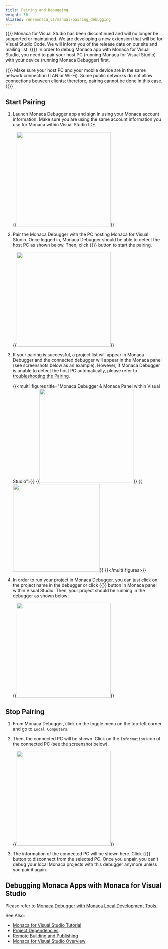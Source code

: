 ```yaml
---
title: Pairing and Debugging
weight: 30
aliases: /en/monaca_vs/manual/pairing_debugging
---
```


{{<warning>}}
    Monaca for Visual Studio has been discontinued and will no longer be supported or maintained. We are developing a new extension that will be for Visual Studio Code. We will inform you of the release date on our site and mailing list.
{{</warning>}}
In order to debug Monaca app with Monaca for Visual Studio, you need to
pair your host PC (running Monaca for Visual Studio) with your device
(running Monaca Debugger) first.

{{<note>}}
    Make sure your host PC and your mobile device are in the same network connection (LAN or Wi-Fi). Some public networks do not allow connections between clients; therefore, pairing cannot be done in this case.
{{</note>}}

## Start Pairing

1.  Launch Monaca Debugger app and sign in using your Monaca account
    information. Make sure you are using the same account information
    you use for Monaca within Visual Studio IDE.

    {{<img src="/images/monaca_vs/manual/pairing_debugging/1.png" width="300">}} 

2.  Pair the Monaca Debugger with the PC hosting Monaca for Visual
    Studio. Once logged in, Monaca Debugger should be able to detect the
    host PC as shown below. Then, click {{<guilabel name="Pair">}} button to start the
    pairing.

    {{<img src="/images/monaca_vs/manual/pairing_debugging/2.png" width="300">}} 

3.  If your pairing is successful, a project list will appear in Monaca
    Debugger and the connected debugger will appear in the Monaca panel
    (see screenshots below as an example). However, if Monaca Debugger
    is unable to detect the host PC automatically, please refer to [troubleshooting the Pairing](/en/products_guide/debugger/troubleshooting/#troubleshoot-pair).

    {{<multi_figures title="Monaca Debugger & Monaca Panel within Visual Studio">}}
        {{<img src="/images/monaca_vs/manual/pairing_debugging/3.png" width="300">}} 
        {{<img src="/images/monaca_vs/manual/pairing_debugging/4.png" width="278">}} 
    {{</multi_figures>}}

4.  In order to run your project in Monaca Debugger, you can just click
    on the project name in the debugger or click {{<guilabel name="Run in Device">}} button in
    Monaca panel within Visual Studio. Then, your project should be running in the debugger as shown below:

    {{<img src="/images/monaca_vs/manual/pairing_debugging/5.png" width="300">}} 

## Stop Pairing

1.  From Monaca Debugger, click on the toggle menu on the top-left corner and go to `Local Computers`.
2.  Then, the connected PC will be shown. Click on the `Information` icon of the connected PC (see the screenshot below).

    {{<img src="/images/monaca_vs/manual/pairing_debugging/6.png" width="300">}} 

3.  The information of the connected PC will be shown here. Click
    {{<guilabel name="Unpair this computer">}} button to disconnect from the selected PC. Once
    you unpair, you can't debug your local Monaca projects with this
    debugger anymore unless you pair it again.

## Debugging Monaca Apps with Monaca for Visual Studio

Please refer to [Monaca Debugger with Monaca Local Development Tools](/en/products_guide/debugger/debug/#debugger-with-local-tools).


See Also:

- [Monaca for Visual Studio Tutorial](../tutorial)
- [Project Dependencies](../dependencies)
- [Remote Building and Publishing](../build_publish)
- [Monaca for Visual Studio Overview](../overview)
